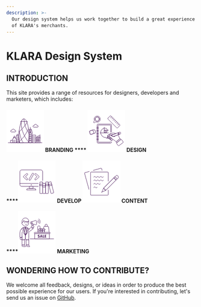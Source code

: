 ```yaml
---
description: >-
  Our design system helps us work together to build a great experience for all
  of KLARA's merchants.
---
```


# KLARA Design System

## INTRODUCTION 

This site provides a range of resources for designers, developers and marketers, which includes:

#### ![](.gitbook/assets/22-gherkine-building.png)   BRANDING                         **** ![](.gitbook/assets/10-graphic-design-golden-ratio-hand-drawing.png)  **DESIGN**

#### \*\*\*\*![](.gitbook/assets/11-html-programming-code-book.png)   **DEVELOP**                            ![](.gitbook/assets/05-pencil-paper-writing.png)  **CONTENT**

#### \*\*\*\*![](.gitbook/assets/26-business-advertising-promotion-sale.png)   **MARKETING**

## WONDERING HOW TO CONTRIBUTE?

 We welcome all feedback, designs, or ideas in order to produce the best possible experience for our users. If you're interested in contributing, let's send us an issue on [GitHub](https://github.com/KLARADesign/design-system/issues/new). 



